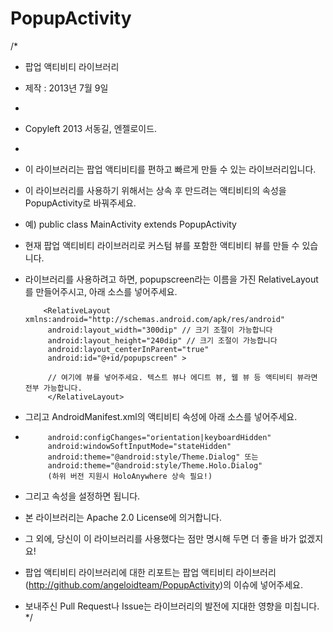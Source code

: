 PopupActivity
=============

/*
 * 팝업 액티비티 라이브러리
 * 제작 : 2013년 7월 9일
 * 
 * Copyleft 2013 서동길, 엔젤로이드.
 * 
 * 이 라이브러리는 팝업 액티비티를 편하고 빠르게 만들 수 있는 라이브러리입니다.
 * 이 라이브러리를 사용하기 위해서는 상속 후 만드려는 액티비티의 속성을 PopupActivity로 바꿔주세요.
 * 예) public class MainActivity extends PopupActivity
 * 현재 팝업 액티비티 라이브러리로 커스텀 뷰를 포함한 액티비티 뷰를 만들 수 있습니다.

 * 라이브러리를 사용하려고 하면, popupscreen라는 이름을 가진 RelativeLayout를 만들어주시고, 아래 소스를 넣어주세요.
  
           <RelativeLayout xmlns:android="http://schemas.android.com/apk/res/android"
            android:layout_width="300dip" // 크기 조절이 가능합니다
            android:layout_height="240dip" // 크기 조절이 가능합니다
            android:layout_centerInParent="true"
            android:id="@+id/popupscreen" >
    
            // 여기에 뷰를 넣어주세요. 텍스트 뷰나 에디트 뷰, 웹 뷰 등 액티비티 뷰라면 전부 가능합니다.
            </RelativeLayout>

 * 그리고 AndroidManifest.xml의 액티비티 속성에 아래 소스를 넣어주세요.
 *          android:configChanges="orientation|keyboardHidden"
            android:windowSoftInputMode="stateHidden"
            android:theme="@android:style/Theme.Dialog" 또는
            android:theme="@android:style/Theme.Holo.Dialog" 
            (하위 버전 지원시 HoloAnywhere 상속 필요!)
     
 * 그리고 속성을 설정하면 됩니다.

 * 본 라이브러리는 Apache 2.0 License에 의거합니다. 
 * 그 외에, 당신이 이 라이브러리를 사용했다는 점만 명시해 두면 더 좋을 바가 없겠지요!
 * 팝업 액티비티 라이브러리에 대한 리포트는 팝업 액티비티 라이브러리(http://github.com/angeloidteam/PopupActivity)의 이슈에 넣어주세요.
 * 보내주신 Pull Request나 Issue는 라이브러리의 발전에 지대한 영향을 미칩니다.
 */
